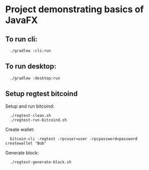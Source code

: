 # Project demonstrating basics of JavaFX

## To run cli:
```
  ./gradlew :cli:run
```

## To run desktop:
```
  ./gradlew :desktop:run
```


## Setup regtest bitcoind

Setup and run bitcoind:
```
  ./regtest-clean.sh
  ./regtest-run-bitcoind.sh
```

Create wallet:
```
  bitcoin-cli -regtest -rpcuser=user -rpcpassword=password createwallet "Bob"
```

Generate block:
```
  ./regtest-generate-block.sh
```
